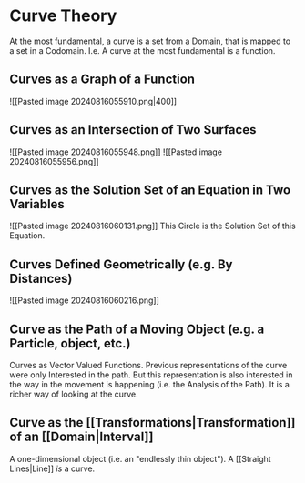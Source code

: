 # Curve Theory
At the most fundamental, a curve is a set from a Domain, that is mapped to a set in a Codomain. 
	I.e. A curve at the most fundamental is a function. 

## Curves as a Graph of a Function
![[Pasted image 20240816055910.png|400]]

## Curves as an Intersection of Two Surfaces
![[Pasted image 20240816055948.png]]
![[Pasted image 20240816055956.png]]
## Curves as the Solution Set of an Equation in Two Variables
![[Pasted image 20240816060131.png]]
This Circle is the Solution Set of this Equation.
## Curves Defined Geometrically (e.g. By Distances)
![[Pasted image 20240816060216.png]]
## Curve as the Path of a Moving Object (e.g. a Particle, object, etc.)
Curves as Vector Valued Functions.
	Previous representations of the curve were only Interested in the path.
		But this representation is also interested in the way in the movement is happening (i.e. the Analysis of the Path).
			It is a richer way of looking at the curve.
## Curve as the [[Transformations|Transformation]] of an [[Domain|Interval]]
A one-dimensional object (i.e. an "endlessly thin object").
	A [[Straight Lines|Line]] *is* a curve.
